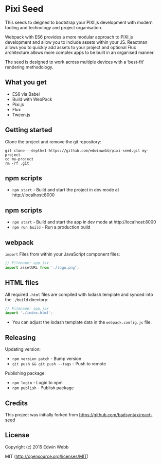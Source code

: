 # Pixi Seed

This seeds to deigned to bootstrap your PIXI.js development with modern tooling and technology and project organisation.

Webpack with ES6 provides a more modular approach to PIXI.js development and  allow you to include assets within your JS. Reactman allows you to quickly add assets to your project and optional Flux architecture allows more complex apps to be built in an organised manner.

The seed is designed to work across multiple devices with a ‘best-fit’ rendering methodology.

## What you get
- ES6 via Babel
- Build with WebPack
- Pixi.js
- Flux
- Tween.js

## Getting started

Clone the project and remove the git repository:

```
git clone --depth=1 https://github.com/edwinwebb/pixi-seed.git my-project
cd my-project
rm -rf .git
```

## npm scripts

* `npm start` - Build and start the project in dev mode at http://localhost:8000


## npm scripts

* `npm start` - Build and start the app in dev mode at http://localhost:8000
* `npm run build` - Run a production build


## webpack

`import` Files from within your JavaScript component files:

```js
// Filename: app.jsx
import assetURL from './logo.png';
```

## HTML files

All required `.html` files are compiled with lodash.template and synced into the `./build` directory:

```js
// Filename: app.jsx
import './index.html';
```

* You can adjust the lodash template data in the `webpack.config.js` file.

## Releasing

Updating version:

* `npm version patch` - Bump version
* `git push && git push --tags` - Push to remote

Publishing package:

* `npm login` - Login to npm
* `npm publish` - Publish package

## Credits

This project was initially forked from https://github.com/badsyntax/react-seed

## License

Copyright (c) 2015 Edwin Webb

MIT (http://opensource.org/licenses/MIT)
